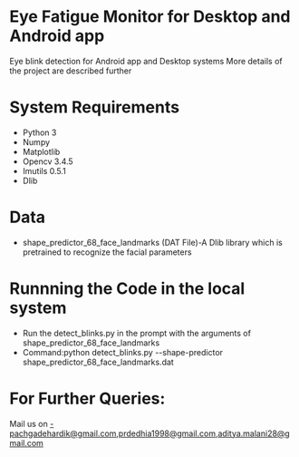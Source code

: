 # Eye Fatigue Monitor for Desktop and Android app
Eye blink detection for Android app and Desktop systems
More details of the project are described further

# System Requirements
* Python 3
* Numpy 
* Matplotlib 
* Opencv 3.4.5
* Imutils 0.5.1
* Dlib

# Data
* shape_predictor_68_face_landmarks (DAT File)-A Dlib library which is pretrained to recognize the facial parameters

# Runnning the Code in the local system
* Run the detect_blinks.py in the prompt with the arguments of shape_predictor_68_face_landmarks 
* Command:python detect_blinks.py --shape-predictor shape_predictor_68_face_landmarks.dat

# For Further Queries:
Mail us on -pachgadehardik@gmail.com,prdedhia1998@gmail.com,aditya.malani28@gmail.com
